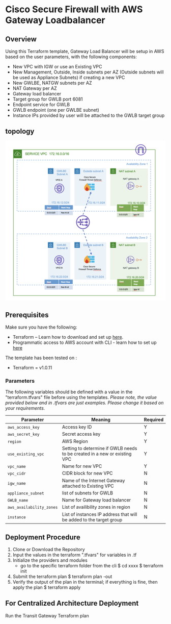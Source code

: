 # Cisco Secure Firewall with AWS Gateway Loadbalancer

## Overview

Using this Terraform template, Gateway Load Balancer will be setup in AWS based on the user parameters, with the following components:

- New VPC with IGW or use an Existing VPC
- New Management, Outside, Inside subnets per AZ (Outside subnets will be used as Appliance Subnets) if creating a new VPC
- New GWLBE, NATGW subnets per AZ
- NAT Gateway per AZ
- Gateway load balancer
- Target group for GWLB port 6081
- Endpoint service for GWLB
- GWLB endpoint (one per GWLBE subnet)
- Instance IPs provided by user will be attached to the GWLB target group

## topology

![GWLB Appliance VPC](../images/GWLB.png)

## Prerequisites

Make sure you have the following:

- Terraform – Learn how to download and set up [here](https://learn.hashicorp.com/terraform/getting-started/install.html).
- Programmatic access to AWS account with CLI - learn how to set up [here](https://docs.aws.amazon.com/cli/latest/userguide/cli-chap-configure.html)

The template has been tested on :
- Terraform = v1.0.11

### Parameters

The following variables should be defined with a value in the "terraform.tfvars" file before using the templates. 
*Please note, the value provided below and in .tfvars are just examples. Please change it based on your requirements.*

| Parameter | Meaning | Required |
| --- | --- | --- |
| `aws_access_key` | Access key ID | Y |
| `aws_secret_key` | Secret access key | Y |
| `region` | AWS Region | Y |
| `use_existing_vpc` | Setting to determine if GWLB needs to be created in a new or existing VPC | Y |
| `vpc_name` | Name for new VPC | Y |
| `vpc_cidr` | CIDR block for new VPC | N |
| `igw_name` | Name of the Internet Gateway attached to Existing VPC | N |
| `appliance_subnet` | list of subnets for GWLB | N |
| `GWLB_name` | Name for Gateway load balancer | N |
| `aws_availability_zones` | List of availibility zones in region | N |
| `instance` | List of instances IP address that will be added to the target group | N |

## Deployment Procedure

1) Clone or Download the Repository 
2) Input the values in the terraform ".tfvars" for variables in .tf 
3) Initialize the providers and modules
     - go to the specific terraform folder from the cli 
        $ cd xxxx
        $ terraform init 
4) Submit the terraform plan 
    $ terraform plan -out <filename>
5) Verify the output of the plan in the terminal; if everything is fine, then apply the plan 
    $ terraform apply <out filename generated earlier>

## For Centralized Architecture Deployment

Run the Transit Gateway Terraform plan
<link> 
